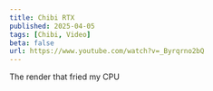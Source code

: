 ```yaml
---
title: Chibi RTX
published: 2025-04-05
tags: [Chibi, Video]
beta: false
url: https://www.youtube.com/watch?v=_Byrqrno2bQ
---
```


The render that fried my CPU
